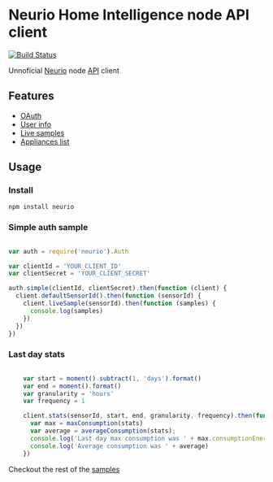 # Neurio Home Intelligence node API client

[![Build Status](https://travis-ci.org/maaaikoool/neurio.svg?branch=master)](https://travis-ci.org/maaaikoool/neurio)

Unnoficial [Neurio](http://neur.io) node [API](https://api.neur.io/docs/) client

## Features

- [OAuth](https://api.neur.io/docs/#oauth-2.0)
- [User info](https://api.neur.io/docs/#users)
- [Live samples](https://api.neur.io/docs/#samples)
- [Appliances list](https://api.neur.io/docs/#appliances)


## Usage

### Install

```
npm install neurio
```

### Simple auth sample

```js

var auth = require('neurio').Auth

var clientId = 'YOUR_CLIENT_ID'
var clientSecret = 'YOUR_CLIENT_SECRET'

auth.simple(clientId, clientSecret).then(function (client) {
  client.defaultSensorId().then(function (sensorId) {
    client.liveSample(sensorId).then(function (samples) {
      console.log(samples)
    })
  })
})
```

### Last day stats

```js

    var start = moment().subtract(1, 'days').format()
    var end = moment().format()
    var granularity = 'hours'
    var frequency = 1

    client.stats(sensorId, start, end, granularity, frequency).then(function (stats) {
      var max = maxConsumption(stats)
      var average = averageConsumption(stats);
      console.log('Last day max consumption was ' + max.consumptionEnergy + " watts at " + moment(max.start).format())
      console.log('Average consumption was ' + average)
    })

```


Checkout the rest of the [samples](/samples)
